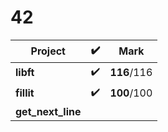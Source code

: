 # 42

Project | :heavy_check_mark: | Mark |
----------  | ------------- | -------- |
**libft**   | :heavy_check_mark: | **116**/116 |
**fillit**  | :heavy_check_mark:| **100**/100|
**get_next_line** | | |


